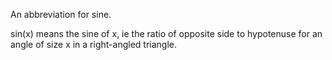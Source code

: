 An abbreviation for sine.

sin(x) means the sine of x, ie the ratio of opposite side to hypotenuse
for an angle of size x in a right-angled triangle.
